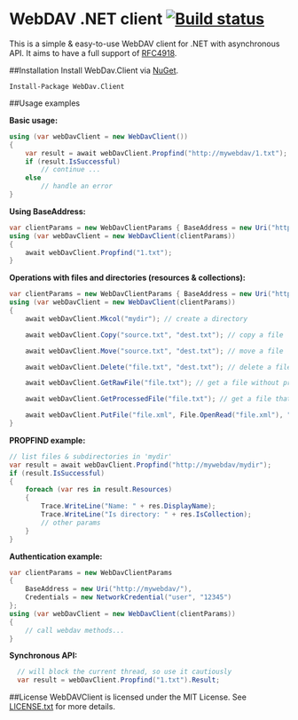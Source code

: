 # WebDAV .NET client [![Build status](https://ci.appveyor.com/api/projects/status/2f5ladnqp73t9075?svg=true)](https://ci.appveyor.com/project/skazantsev/webdavclient)

This is a simple & easy-to-use WebDAV client for .NET with asynchronous API. It aims to have a full support of [RFC4918](http://www.webdav.org/specs/rfc4918.html).

##Installation
Install WebDav.Client via [NuGet](https://www.nuget.org/packages/WebDav.Client/).

    Install-Package WebDav.Client

##Usage examples

**Basic usage:**
``` csharp
using (var webDavClient = new WebDavClient())
{
    var result = await webDavClient.Propfind("http://mywebdav/1.txt");
    if (result.IsSuccessful)
        // continue ...
    else
        // handle an error
}
```

**Using BaseAddress:**
``` csharp
var clientParams = new WebDavClientParams { BaseAddress = new Uri("http://mywebdav/") };
using (var webDavClient = new WebDavClient(clientParams))
{
    await webDavClient.Propfind("1.txt");
}
```

**Operations with files and directories (resources & collections):**
``` csharp
var clientParams = new WebDavClientParams { BaseAddress = new Uri("http://mywebdav/") };
using (var webDavClient = new WebDavClient(clientParams))
{
    await webDavClient.Mkcol("mydir"); // create a directory

    await webDavClient.Copy("source.txt", "dest.txt"); // copy a file

    await webDavClient.Move("source.txt", "dest.txt"); // move a file

    await webDavClient.Delete("file.txt", "dest.txt"); // delete a file

    await webDavClient.GetRawFile("file.txt"); // get a file without processing from the server

    await webDavClient.GetProcessedFile("file.txt"); // get a file that can be processed by the server

    await webDavClient.PutFile("file.xml", File.OpenRead("file.xml"), "text/xml"); // upload a resource
}
```

**PROPFIND example:**
``` csharp
// list files & subdirectories in 'mydir'
var result = await webDavClient.Propfind("http://mywebdav/mydir");
if (result.IsSuccessful)
{
    foreach (var res in result.Resources)
    {
        Trace.WriteLine("Name: " + res.DisplayName);
        Trace.WriteLine("Is directory: " + res.IsCollection);
        // other params
    }
}
```

**Authentication example:**
``` csharp
var clientParams = new WebDavClientParams
{
    BaseAddress = new Uri("http://mywebdav/"),
    Credentials = new NetworkCredential("user", "12345")
};
using (var webDavClient = new WebDavClient(clientParams))
{
    // call webdav methods...
}
```

**Synchronous API:**
``` csharp
  // will block the current thread, so use it cautiously
  var result = webDavClient.Propfind("1.txt").Result;
```

##License
WebDAVClient is licensed under the MIT License. See [LICENSE.txt](https://github.com/skazantsev/WebDavClient/blob/master/LICENSE.txt) for more details.